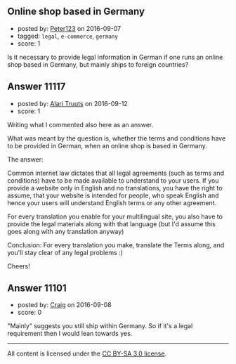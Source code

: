 ## Online shop based in Germany

- posted by: [Peter123](https://stackexchange.com/users/8765044/peter123) on 2016-09-07
- tagged: `legal`, `e-commerce`, `germany`
- score: 1

<p>Is it necessary to provide legal information in German if one runs an online shop based in Germany, but mainly ships to foreign countries?</p>



## Answer 11117

- posted by: [Alari Truuts](https://stackexchange.com/users/5357302/alari-truuts) on 2016-09-12
- score: 1

<p>Writing what I commented also here as an answer.</p>

<p>What was meant by the question is, whether the terms and conditions have to be provided in German, when an online shop is based in Germany.</p>

<p>The answer:</p>

<p>Common internet law dictates that all legal agreements (such as terms and conditions) have to be made available to understand to your users. If you provide a website only in English and no translations, you have the right to assume, that your website is intended for people, who speak English and hence your users will understand English terms or any other agreement.</p>

<p>For every translation you enable for your multilingual site, you also have to provide the legal materials along with that language (but I'd assume this goes along with any translation anyway)</p>

<p>Conclusion: For every translation you make, translate the Terms along, and you'll stay clear of any legal problems :)</p>

<p>Cheers!</p>



## Answer 11101

- posted by: [Craig](https://stackexchange.com/users/4487973/craig) on 2016-09-08
- score: 0

<p>"Mainly" suggests you still ship within Germany. So if it's a legal requirement then I would lean towards yes.</p>




---

All content is licensed under the [CC BY-SA 3.0 license](https://creativecommons.org/licenses/by-sa/3.0/).
